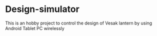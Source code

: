 # Design-simulator
This is an hobby project to control the design of Vesak lantern by using Android Tablet PC wirelessly